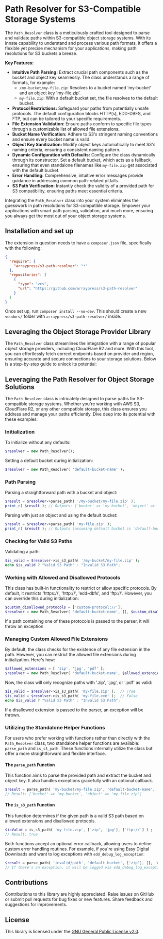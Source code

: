 # Path Resolver for S3-Compatible Storage Systems

The `Path_Resolver` class is a meticulously crafted tool designed to parse and validate paths within S3-compatible object storage systems. With its innate capability to understand and process various path formats, it offers a flexible yet precise mechanism for your applications, making path resolutions for S3 buckets a breeze.

**Key Features:**

* **Intuitive Path Parsing:** Extract crucial path components such as the bucket and object key seamlessly. The class understands a range of formats, for example:
    * `/my-bucket/my-file.zip`: Resolves to a bucket named 'my-bucket' and an object key 'my-file.zip'.
    * `my-file.zip`: With a default bucket set, the file resolves to the default bucket.
* **Protocol Restrictions:** Safeguard your paths from potentially unsafe protocols. The default configuration blocks HTTP(s), EDD-DBFS, and FTP, but can be tailored to your specific requirements.
* **File Extension Validation:** Ensure paths conform to specific file types through a customizable list of allowed file extensions.
* **Bucket Name Verification:** Adhere to S3's stringent naming conventions and ensure every bucket name is valid.
* **Object Key Sanitization:** Modify object keys automatically to meet S3's naming criteria, ensuring a consistent naming pattern.
* **Dynamic Configuration with Defaults:** Configure the class dynamically through its constructor. Set a default bucket, which acts as a fallback, ensuring that even standalone filenames like `my-file.zip` get associated with the default bucket.
* **Error Handling:** Comprehensive, intuitive error messages provide guidance in addressing common path-related pitfalls.
* **S3 Path Verification:** Instantly check the validity of a provided path for S3 compatibility, ensuring paths meet essential criteria.

Integrating the `Path_Resolver` class into your system eliminates the guesswork in path resolutions for S3-compatible storage. Empower your applications with smart path parsing, validation, and much more, ensuring you always get the most out of your object storage systems.

## Installation and set up

The extension in question needs to have a `composer.json` file, specifically with the following:

```json 
{
  "require": {
    "arraypress/s3-path-resolver": "*"
  },
  "repositories": [
    {
      "type": "vcs",
      "url": "https://github.com/arraypress/s3-path-resolver"
    }
  ]
}
```

Once set up, run `composer install --no-dev`. This should create a new `vendors/` folder
with `arraypress/s3-path-resolver/` inside.

## Leveraging the Object Storage Provider Library

The `Path_Resolver` class streamlines the integration with a range of popular object storage providers, including CloudFlare R2 and more. With this tool, you can effortlessly fetch correct endpoints based on provider and region, ensuring accurate and secure connections to your storage solutions. Below is a step-by-step guide to unlock its potential:

## Leveraging the Path Resolver for Object Storage Solutions

The `Path_Resolver` class is intricately designed to parse paths for S3-compatible storage systems. Whether you're working with AWS S3, CloudFlare R2, or any other compatible storage, this class ensures you address and manage your paths efficiently. Dive deep into its potential with these examples:

### Initialization

To initialize without any defaults:

```php
$resolver = new Path_Resolver();
```

Setting a default bucket during initialization:

```php
$resolver = new Path_Resolver( 'default-bucket-name' );
```

### Path Parsing

Parsing a straightforward path with a bucket and object:

```php
$result = $resolver->parse_path( '/my-bucket/my-file.zip' );
print_r( $result ); // Outputs: ['bucket' => 'my-bucket', 'object' => 'my-file.zip']
```

Parsing with just an object and using the default bucket:

```php
$result = $resolver->parse_path( 'my-file.zip' );
print_r( $result ); // Outputs (assuming default bucket is 'default-bucket-name'): ['bucket' => 'default-bucket-name', 'object' => 'my-file.zip']
```

### Checking for Valid S3 Paths

Validating a path:

```php
$is_valid = $resolver->is_s3_path( '/my-bucket/my-file.zip' );
echo $is_valid ? "Valid S3 Path" : "Invalid S3 Path";
```

### Working with Allowed and Disallowed Protocols

This class has built-in functionality to restrict or allow specific protocols. By default, it restricts 'https://', 'http://', 'edd-dbfs', and 'ftp://'. However, you can override this during initialization:

```php
$custom_disallowed_protocols = ['custom-protocol://'];
$resolver = new Path_Resolver( 'default-bucket-name', [], $custom_disallowed_protocols );
```

If a path containing one of these protocols is passed to the parser, it will throw an exception.

### Managing Custom Allowed File Extensions

By default, the class checks for the existence of any file extension in the path. However, you can restrict the allowed file extensions during initialization. Here's how:

```php
$allowed_extensions = [ 'zip', 'jpg', 'pdf' ];
$resolver = new Path_Resolver( 'default-bucket-name', $allowed_extensions );
```

Now, the class will only recognize paths with '.zip', '.jpg', or '.pdf' as valid:

```php
$is_valid = $resolver->is_s3_path( 'my-file.zip' );  // True
$is_valid = $resolver->is_s3_path( 'my-file.exe' );  // False
echo $is_valid ? "Valid S3 Path" : "Invalid S3 Path";
```

If a disallowed extension is passed to the parser, an exception will be thrown.

### Utilizing the Standalone Helper Functions

For users who prefer working with functions rather than directly with the `Path_Resolver` class, two standalone helper functions are available: `parse_path` and `is_s3_path`. These functions internally utilize the class but offer a more straightforward and flexible interface.

#### The `parse_path` Function

This function aims to parse the provided path and extract the bucket and object key. It also handles exceptions gracefully with an optional callback.

```php
$result = parse_path( 'my-bucket/my-file.zip', 'default-bucket-name', ['zip', 'jpg'], ['ftp://'] ) ;
// Result: ['bucket' => 'my-bucket', 'object' => 'my-file.zip']
```

#### The `is_s3_path` Function

This function determines if the given path is a valid S3 path based on allowed extensions and disallowed protocols.

```php
$isValid = is_s3_path( 'my-file.zip', ['zip', 'jpg'], ['ftp://'] ) ;
// Result: true
```

Both functions accept an optional error callback, allowing users to define custom error handling routines. For example, if you're using Easy Digital Downloads and want to log exceptions with `edd_debug_log_exception`:

```php
$result = parse_path( 'invalid/path', 'default-bucket', ['zip'], [], 'edd_debug_log_exception' );
// If there's an exception, it will be logged via edd_debug_log_exception
```

## Contributions

Contributions to this library are highly appreciated. Raise issues on GitHub or submit pull requests for bug
fixes or new features. Share feedback and suggestions for improvements.

## License

This library is licensed under
the [GNU General Public License v2.0](https://www.gnu.org/licenses/old-licenses/gpl-2.0.en.html).